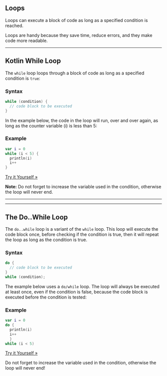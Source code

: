 
## Loops

Loops can execute a block of code as long as a specified condition is reached.

Loops are handy because they save time, reduce errors, and they make code more readable.

---

## Kotlin While Loop

The `while` loop loops through a block of code as long as a specified condition is `true`:

### Syntax

```kotlin
while (condition) {
  // code block to be executed
}
```

In the example below, the code in the loop will run, over and over again, as long as the counter variable (i) is less than 5:

### Example

```kotlin
var i = 0
while (i < 5) {
  println(i)
  i++
} 
```

[Try it Yourself »](https://www.w3schools.com/kotlin/trykotlin.php?filename=demo_while_loop)

**Note:** Do not forget to increase the variable used in the condition, otherwise the loop will never end.

---

---

## The Do..While Loop

The `do..while` loop is a variant of the `while` loop. This loop will execute the code block once, before checking if the condition is true, then it will repeat the loop as long as the condition is true.

### Syntax

```kotlin
do {
  // code block to be executed
}
while (condition);
```

The example below uses a `do/while` loop. The loop will always be executed at least once, even if the condition is false, because the code block is executed before the condition is tested:

### Example

```kotlin
var i = 0
do {
  println(i)
  i++
  }
while (i < 5) 
```

[Try it Yourself »](https://www.w3schools.com/kotlin/trykotlin.php?filename=demo_do_while_loop)

Do not forget to increase the variable used in the condition, otherwise the loop will never end!